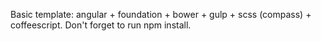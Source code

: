 Basic template: angular + foundation + bower + gulp + scss (compass) + coffeescript. Don't forget to run npm install.
